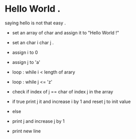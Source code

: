 # Hello World .

saying hello is not that easy .

- set an array of char and assign it to "Hello World !"

- set an char i char j .

- assign i to 0

- assign j to 'a'

- loop : while i < length of arary

- loop : while j <= 'z'

- check if index of j == char of index j in the array

- if true print j it and increase i by 1 and reset j to init value

- else

- print j and increase j by 1

- print new line